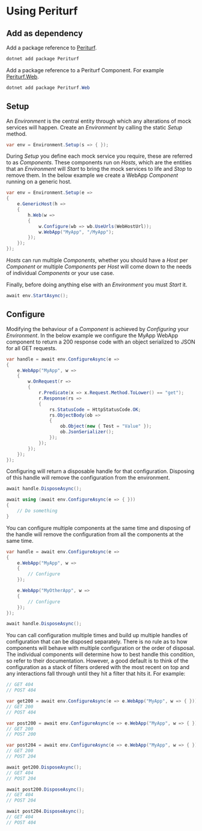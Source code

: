 # Using Periturf

## Add as dependency

Add a package reference to [Periturf](https://www.nuget.org/packages/Periturf).

```powershell
dotnet add package Periturf
```

Add a package reference to a Periturf Component. For example [Periturf.Web](https://www.nuget.org/packages/Periturf.Web).

```powershell
dotnet add package Periturf.Web
```

## Setup

An *Environment* is the central entity through which any alterations of mock services will happen. Create an *Environment* by calling the static *Setup* method.

```csharp
var env = Environment.Setup(s => { });
```

During *Setup* you define each mock service you require, these are referred to as *Components*. These components run on *Hosts*, which are the entities that an *Environment* will *Start* to bring the mock services to life and *Stop* to remove them. In the below example we create a WebApp *Component* running on a generic host.

```csharp
var env = Environment.Setup(e =>
{
    e.GenericHost(h =>
    {
        h.Web(w =>
        {
            w.Configure(wb => wb.UseUrls(WebHostUrl));
            w.WebApp("MyApp", "/MyApp");
        });
    });
});
```

*Hosts* can run multiple *Components*, whether you should have a *Host* per *Component* or multiple *Components* per *Host* will come down to the needs of individual *Components* or your use case.

Finally, before doing anything else with an *Environment* you must *Start* it.

```csharp
await env.StartAsync();
```

## Configure

Modifying the behaviour of a *Component* is achieved by *Configuring* your *Environment*. In the below example we configure the MyApp WebApp component to return a 200 response code with an object serialized to JSON for all GET requests.

```csharp
var handle = await env.ConfigureAsync(e =>
{
    e.WebApp("MyApp", w =>
    {
        w.OnRequest(r =>
        {
            r.Predicate(x => x.Request.Method.ToLower() == "get");
            r.Response(rs =>
            {
                rs.StatusCode = HttpStatusCode.OK;
                rs.ObjectBody(ob =>
                {
                    ob.Object(new { Test = "Value" });
                    ob.JsonSerializer();
                });
            });
        });
    });
});
```

Configuring will return a disposable handle for that configuration. Disposing of this handle will remove the configuration from the environment.

```csharp
await handle.DisposeAsync();

await using (await env.ConfigureAsync(e => { }))
{
    // Do something
}
```

You can configure multiple components at the same time and disposing of the handle will remove the configuration from all the components at the same time.

```csharp
var handle = await env.ConfigureAsync(e =>
{
    e.WebApp("MyApp", w =>
    {
        // Configure
    });

    e.WebApp("MyOtherApp", w =>
    {
        // Configure
    });
});

await handle.DisposeAsync();
```

You can call configuration multiple times and build up multiple handles of configuration that can be disposed separately. There is no rule as to how components will behave with multiple configuration or the order of disposal. The individual components will determine how to best handle this condition, so refer to their documentation. However, a good default is to think of the configuration as a stack of filters ordered with the most recent on top and any interactions fall through until they hit a filter that hits it. For example:

```csharp
// GET 404
// POST 404

var get200 = await env.ConfigureAsync(e => e.WebApp("MyApp", w => { }));
// GET 200
// POST 404

var post200 = await env.ConfigureAsync(e => e.WebApp("MyApp", w => { }));
// GET 200
// POST 200

var post204 = await env.ConfigureAsync(e => e.WebApp("MyApp", w => { }));
// GET 200
// POST 204

await get200.DisposeAsync();
// GET 404
// POST 204

await post200.DisposeAsync();
// GET 404
// POST 204

await post204.DisposeAsync();
// GET 404
// POST 404
```
